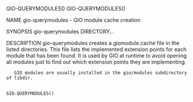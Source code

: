GIO-QUERYMODULES()															    GIO-QUERYMODULES()

NAME
       gio-querymodules - GIO module cache creation

SYNOPSIS
       gio-querymodules DIRECTORY…

DESCRIPTION
       gio-querymodules	 creates  a  giomodule.cache file in the listed directories. This file lists the implemented extension points for each module that has
       been found. It is used by GIO at runtime to avoid opening all modules just to find out which extension points they are implementing.

       GIO modules are usually installed in the gio/modules subdirectory of libdir.

																	    GIO-QUERYMODULES()
